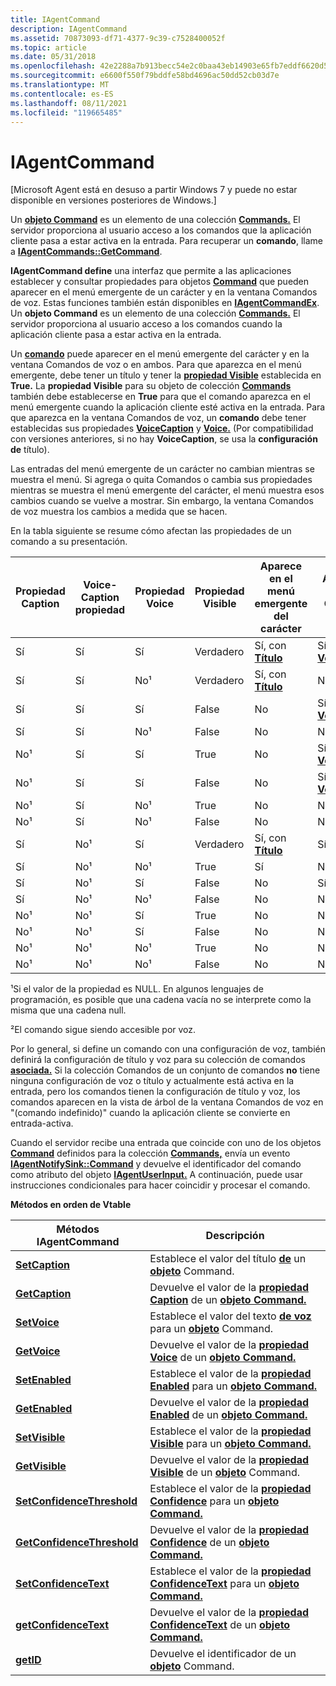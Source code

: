 ```yaml
---
title: IAgentCommand
description: IAgentCommand
ms.assetid: 70873093-df71-4377-9c39-c7528400052f
ms.topic: article
ms.date: 05/31/2018
ms.openlocfilehash: 42e2288a7b913becc54e2c0baa43eb14903e65fb7eddf6620d5cefbd78968026
ms.sourcegitcommit: e6600f550f79bddfe58bd4696ac50dd52cb03d7e
ms.translationtype: MT
ms.contentlocale: es-ES
ms.lasthandoff: 08/11/2021
ms.locfileid: "119665485"
---
```

# <a name="iagentcommand"></a>IAgentCommand

\[Microsoft Agent está en desuso a partir Windows 7 y puede no estar disponible en versiones posteriores de Windows.\]

Un [**objeto Command**](/windows/desktop/lwef/the-command-object) es un elemento de una colección [**Commands.**](/windows/desktop/lwef/the-commands-collection-object) El servidor proporciona al usuario acceso a los comandos que la aplicación cliente pasa a estar activa en la entrada. Para recuperar un **comando**, llame a [**IAgentCommands::GetCommand**](iagentcommands--getcommand.md).

**IAgentCommand define** una interfaz que permite a las aplicaciones establecer y consultar propiedades para objetos [**Command**](/windows/desktop/lwef/the-command-object) que pueden aparecer en el menú emergente de un carácter y en la ventana Comandos de voz. Estas funciones también están disponibles en [**IAgentCommandEx**](iagentcommandex.md). Un **objeto Command** es un elemento de una colección [**Commands.**](/windows/desktop/lwef/the-commands-collection-object) El servidor proporciona al usuario acceso a los comandos cuando la aplicación cliente pasa a estar activa en la entrada.

Un [**comando**](/windows/desktop/lwef/the-command-object) puede aparecer en el menú emergente del carácter y en la ventana Comandos de voz o en ambos. Para que aparezca en el menú emergente, debe tener un título y tener la [**propiedad Visible**](visible-property.md) establecida en **True.** [](caption-property.md) La **propiedad Visible** para su objeto de colección [**Commands**](/windows/desktop/lwef/the-commands-collection-object) también debe establecerse en **True** para que el comando aparezca en el menú emergente cuando la aplicación cliente esté activa en la entrada. Para que aparezca en la ventana Comandos de voz, un **comando** debe tener establecidas sus propiedades [**VoiceCaption**](voicecaption-property.md) y [**Voice.**](voice-property.md) (Por compatibilidad con versiones anteriores, si no hay **VoiceCaption**, se usa la **configuración de** título).

Las entradas del menú emergente de un carácter no cambian mientras se muestra el menú. Si agrega o quita Comandos o cambia sus propiedades mientras se muestra el menú emergente del carácter, el menú muestra esos cambios cuando se vuelve a mostrar. Sin embargo, la ventana Comandos de voz muestra los cambios a medida que se hacen.

En la tabla siguiente se resume cómo afectan las propiedades de un comando a su presentación.



| Propiedad Caption | Voice-Caption propiedad | Propiedad Voice | Propiedad Visible | Aparece en el menú emergente del carácter             | Aparece en la ventana Comandos de voz                         |
|------------------|------------------------|----------------|------------------|------------------------------------------------|----------------------------------------------------------|
| Sí              | Sí                    | Sí            | Verdadero             | Sí, con [ **Título**](caption-property.md) | Sí, con [ **VoiceCaption**](voicecaption-property.md) |
| Sí              | Sí                    | No¹            | Verdadero             | Sí, con [ **Título**](caption-property.md) | No                                                       |
| Sí              | Sí                    | Sí            | False            | No                                             | Sí, con [ **VoiceCaption**](voicecaption-property.md) |
| Sí              | Sí                    | No¹            | False            | No                                             | No                                                       |
| No¹              | Sí                    | Sí            | True             | No                                             | Sí, con [ **VoiceCaption**](voicecaption-property.md) |
| No¹              | Sí                    | Sí            | False            | No                                             | Sí, con [ **VoiceCaption**](voicecaption-property.md) |
| No¹              | Sí                    | No¹            | True             | No                                             | No                                                       |
| No¹              | Sí                    | No¹            | False            | No                                             | No                                                       |
| Sí              | No¹                    | Sí            | Verdadero             | Sí, con [ **Título**](caption-property.md) | Sí, con [ **Título**](caption-property.md)           |
| Sí              | No¹                    | No¹            | True             | Sí                                            | No                                                       |
| Sí              | No¹                    | Sí            | False            | No                                             | Sí, con [ **Título**](caption-property.md)           |
| Sí              | No¹                    | No¹            | False            | No                                             | No                                                       |
| No¹              | No¹                    | Sí            | True             | No                                             | No²                                                      |
| No¹              | No¹                    | Sí            | False            | No                                             | No²                                                      |
| No¹              | No¹                    | No¹            | True             | No                                             | No                                                       |
| No¹              | No¹                    | No¹            | False            | No                                             | No                                                       |



 

¹Si el valor de la propiedad es NULL. En algunos lenguajes de programación, es posible que una cadena vacía no se interprete como la misma que una cadena null.

²El comando sigue siendo accesible por voz.

Por lo general, si define [](voice-property.md) un comando con [](caption-property.md) [](/windows/desktop/lwef/the-command-object) una  configuración de voz, también definirá la configuración de título y voz para su colección de comandos [**asociada.**](/windows/desktop/lwef/the-commands-collection-object) Si  la colección Comandos de un conjunto de  comandos **no** tiene ninguna configuración de  voz o  título y actualmente está activa en la entrada, pero los comandos tienen la configuración de título y voz, los comandos aparecen en la vista de árbol de la ventana Comandos de voz en "(comando indefinido)" cuando la aplicación cliente se convierte en entrada-activa.  

Cuando el servidor recibe una entrada que coincide con uno de los objetos [**Command**](/windows/desktop/lwef/the-command-object) definidos para la colección [**Commands,**](/windows/desktop/lwef/the-commands-collection-object) envía un evento [**IAgentNotifySink::Command**](https://www.bing.com/search?q=**IAgentNotifySink::Command**) y devuelve el identificador del comando como atributo del objeto [**IAgentUserInput.**](https://www.bing.com/search?q=**IAgentUserInput**) A continuación, puede usar instrucciones condicionales para hacer coincidir y procesar el comando.

**Métodos en orden de Vtable**



| Métodos IAgentCommand                                                   | Descripción                                                                                                                         |
|-------------------------------------------------------------------------|-------------------------------------------------------------------------------------------------------------------------------------|
| [**SetCaption**](https://www.bing.com/search?q=**SetCaption**)                             | Establece el valor del título [**de**](caption-property.md) un [**objeto**](/windows/desktop/lwef/the-command-object) Command.                         |
| [**GetCaption**](https://www.bing.com/search?q=**GetCaption**)                             | Devuelve el valor de la [**propiedad Caption**](caption-property.md) de un [**objeto Command.**](/windows/desktop/lwef/the-command-object)               |
| [**SetVoice**](iagentcommand--setvoice.md)                             | Establece el valor del texto [**de voz**](voice-property.md) para un [**objeto**](/windows/desktop/lwef/the-command-object) Command.                        |
| [**GetVoice**](iagentcommand--getvoice.md)                             | Devuelve el valor de la [**propiedad Voice**](voice-property.md) de un [**objeto Command.**](/windows/desktop/lwef/the-command-object)                   |
| [**SetEnabled**](iagentcommand--setenabled.md)                         | Establece el valor de la [**propiedad Enabled**](enabled-property.md) para un [**objeto Command.**](/windows/desktop/lwef/the-command-object)                 |
| [**GetEnabled**](iagentcommand--getenabled.md)                         | Devuelve el valor de la [**propiedad Enabled**](enabled-property.md) de un [**objeto Command.**](/windows/desktop/lwef/the-command-object)               |
| [**SetVisible**](iagentcommand--setvisible.md)                         | Establece el valor de la [**propiedad Visible**](visible-property.md) para un [**objeto Command.**](/windows/desktop/lwef/the-command-object)                 |
| [**GetVisible**](iagentcommand--getvisible.md)                         | Devuelve el valor de la [**propiedad Visible**](visible-property.md) de un [**objeto**](/windows/desktop/lwef/the-command-object) Command.               |
| [**SetConfidenceThreshold**](iagentcommand--setconfidencethreshold.md) | Establece el valor de la [**propiedad Confidence**](confidence-property.md) para un [**objeto Command.**](/windows/desktop/lwef/the-command-object)           |
| [**GetConfidenceThreshold**](iagentcommand--getconfidencethreshold.md) | Devuelve el valor de la [**propiedad Confidence**](confidence-property.md) de un [**objeto Command.**](/windows/desktop/lwef/the-command-object)         |
| [**SetConfidenceText**](iagentcommand--setconfidencetext.md)           | Establece el valor de la [**propiedad ConfidenceText**](confidencetext-property.md) para un [**objeto Command.**](/windows/desktop/lwef/the-command-object)   |
| [**getConfidenceText**](iagentcommand--getconfidencetext.md)           | Devuelve el valor de la [**propiedad ConfidenceText**](confidencetext-property.md) de un [**objeto Command.**](/windows/desktop/lwef/the-command-object) |
| [**getID**](iagentcommand--getid.md)                                   | Devuelve el identificador de un [**objeto**](/windows/desktop/lwef/the-command-object) Command.                                                                      |



 

 

 
